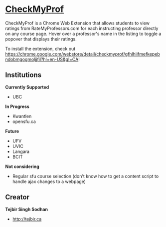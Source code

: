 # [CheckMyProf](https://chrome.google.com/webstore/detail/checkmyprof/gfhlhiifmefkepebndobmgogmoljjfil?hl=en-US&gl=CA)

CheckMyProf is a Chrome Web Extension that allows students to view ratings from RateMyProfessors.com for each instructing professor directly on any course page. Hover over a professor's name in the listing to toggle a popover that displays their ratings.

To install the extension, check out <https://chrome.google.com/webstore/detail/checkmyprof/gfhlhiifmefkepebndobmgogmoljjfil?hl=en-US&gl=CA>! 

## Institutions

**Currently Supported**

- UBC

**In Progress**

- Kwantlen
- opensfu.ca

**Future**

- UFV
- UVIC
- Langara
- BCIT

**Not considering**

- Regular sfu course selection (don't know how to get a content script to handle ajax changes to a webpage)

## Creator

**Tejbir Singh Sodhan**

- <http://tejbir.ca>
